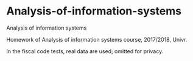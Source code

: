 # Analysis-of-information-systems
Analysis of information systems

Homework of Analysis of information systems course, 2017/2018, Univr.

In the fiscal code tests, real data are used; omitted for privacy.
